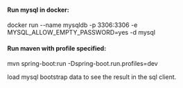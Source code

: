 #### Run mysql in docker:
docker run --name  mysqldb -p 3306:3306 -e MYSQL_ALLOW_EMPTY_PASSWORD=yes -d mysql

#### Run maven with profile specified:
mvn spring-boot:run -Dspring-boot.run.profiles=dev

load mysql bootstrap data to see the result in the sql client.
